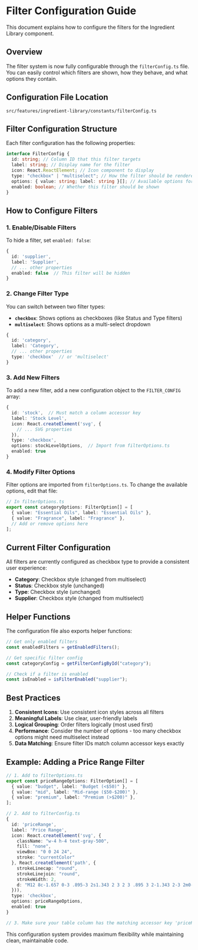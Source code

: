 # Filter Configuration Guide

This document explains how to configure the filters for the Ingredient Library component.

## Overview

The filter system is now fully configurable through the `filterConfig.ts` file. You can easily control which filters are shown, how they behave, and what options they contain.

## Configuration File Location

```
src/features/ingredient-library/constants/filterConfig.ts
```

## Filter Configuration Structure

Each filter configuration has the following properties:

```typescript
interface FilterConfig {
  id: string; // Column ID that this filter targets
  label: string; // Display name for the filter
  icon: React.ReactElement; // Icon component to display
  type: "checkbox" | "multiselect"; // How the filter should be rendered
  options: { value: string; label: string }[]; // Available options for the filter
  enabled: boolean; // Whether this filter should be shown
}
```

## How to Configure Filters

### 1. Enable/Disable Filters

To hide a filter, set `enabled: false`:

```typescript
{
  id: 'supplier',
  label: 'Supplier',
  // ... other properties
  enabled: false  // This filter will be hidden
}
```

### 2. Change Filter Type

You can switch between two filter types:

- **`checkbox`**: Shows options as checkboxes (like Status and Type filters)
- **`multiselect`**: Shows options as a multi-select dropdown

```typescript
{
  id: 'category',
  label: 'Category',
  // ... other properties
  type: 'checkbox'  // or 'multiselect'
}
```

### 3. Add New Filters

To add a new filter, add a new configuration object to the `FILTER_CONFIG` array:

```typescript
{
  id: 'stock',  // Must match a column accessor key
  label: 'Stock Level',
  icon: React.createElement('svg', {
    // ... SVG properties
  }),
  type: 'checkbox',
  options: stockLevelOptions,  // Import from filterOptions.ts
  enabled: true
}
```

### 4. Modify Filter Options

Filter options are imported from `filterOptions.ts`. To change the available options, edit that file:

```typescript
// In filterOptions.ts
export const categoryOptions: FilterOption[] = [
  { value: "Essential Oils", label: "Essential Oils" },
  { value: "Fragrance", label: "Fragrance" },
  // Add or remove options here
];
```

## Current Filter Configuration

All filters are currently configured as checkbox type to provide a consistent user experience:

- **Category**: Checkbox style (changed from multiselect)
- **Status**: Checkbox style (unchanged)
- **Type**: Checkbox style (unchanged)
- **Supplier**: Checkbox style (changed from multiselect)

## Helper Functions

The configuration file also exports helper functions:

```typescript
// Get only enabled filters
const enabledFilters = getEnabledFilters();

// Get specific filter config
const categoryConfig = getFilterConfigById("category");

// Check if a filter is enabled
const isEnabled = isFilterEnabled("supplier");
```

## Best Practices

1. **Consistent Icons**: Use consistent icon styles across all filters
2. **Meaningful Labels**: Use clear, user-friendly labels
3. **Logical Grouping**: Order filters logically (most used first)
4. **Performance**: Consider the number of options - too many checkbox options might need multiselect instead
5. **Data Matching**: Ensure filter IDs match column accessor keys exactly

## Example: Adding a Price Range Filter

```typescript
// 1. Add to filterOptions.ts
export const priceRangeOptions: FilterOption[] = [
  { value: "budget", label: "Budget (<$50)" },
  { value: "mid", label: "Mid-range ($50-$200)" },
  { value: "premium", label: "Premium (>$200)" },
];

// 2. Add to filterConfig.ts
{
  id: 'priceRange',
  label: 'Price Range',
  icon: React.createElement('svg', {
    className: "w-4 h-4 text-gray-500",
    fill: "none",
    viewBox: "0 0 24 24",
    stroke: "currentColor"
  }, React.createElement('path', {
    strokeLinecap: "round",
    strokeLinejoin: "round",
    strokeWidth: 2,
    d: "M12 8c-1.657 0-3 .895-3 2s1.343 2 3 2 3 .895 3 2-1.343 2-3 2m0-8c1.11 0 2.08.402 2.599 1M12 8V7m0 1v8m0 0v1m0-1c-1.11 0-2.08-.402-2.599-1"
  })),
  type: 'checkbox',
  options: priceRangeOptions,
  enabled: true
}

// 3. Make sure your table column has the matching accessor key 'priceRange'
```

This configuration system provides maximum flexibility while maintaining clean, maintainable code.
